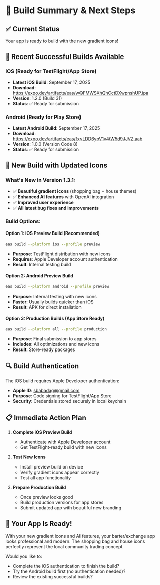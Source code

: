 # 🚀 Build Summary & Next Steps

## ✅ Current Status
Your app is ready to build with the new gradient icons! 

## 📱 Recent Successful Builds Available

### iOS (Ready for TestFlight/App Store)
- **Latest iOS Build**: September 17, 2025
- **Download**: https://expo.dev/artifacts/eas/wQFMWSXhQhCctDXwpnshUP.ipa
- **Version**: 1.2.0 (Build 31)
- **Status**: ✅ Ready for submission

### Android (Ready for Play Store)
- **Latest Android Build**: September 17, 2025  
- **Download**: https://expo.dev/artifacts/eas/fxvLDD6ypV1v4tW5d9JJVZ.aab
- **Version**: 1.0.0 (Version Code 8)
- **Status**: ✅ Ready for submission

## 🎨 New Build with Updated Icons

### What's New in Version 1.3.1:
- ✅ **Beautiful gradient icons** (shopping bag + house themes)
- ✅ **Enhanced AI features** with OpenAI integration
- ✅ **Improved user experience** 
- ✅ **All latest bug fixes and improvements**

### Build Options:

#### Option 1: iOS Preview Build (Recommended)
```bash
eas build --platform ios --profile preview
```
- **Purpose**: TestFlight distribution with new icons
- **Requires**: Apple Developer account authentication
- **Result**: Internal testing build

#### Option 2: Android Preview Build  
```bash
eas build --platform android --profile preview
```
- **Purpose**: Internal testing with new icons
- **Faster**: Usually builds quicker than iOS
- **Result**: APK for direct installation

#### Option 3: Production Builds (App Store Ready)
```bash
eas build --platform all --profile production
```
- **Purpose**: Final submission to app stores
- **Includes**: All optimizations and new icons
- **Result**: Store-ready packages

## 🔍 Build Authentication
The iOS build requires Apple Developer authentication:
- **Apple ID**: sbabadag@gmail.com
- **Purpose**: Code signing for TestFlight/App Store
- **Security**: Credentials stored securely in local keychain

## 📋 Immediate Action Plan

1. **Complete iOS Preview Build** 
   - Authenticate with Apple Developer account
   - Get TestFlight-ready build with new icons

2. **Test New Icons**
   - Install preview build on device
   - Verify gradient icons appear correctly
   - Test all app functionality

3. **Prepare Production Build**
   - Once preview looks good
   - Build production versions for app stores
   - Submit updated app with beautiful new branding

## 🎯 Your App Is Ready!
With your new gradient icons and AI features, your barter/exchange app looks professional and modern. The shopping bag and house icons perfectly represent the local community trading concept.

Would you like to:
- Complete the iOS authentication to finish the build?
- Try the Android build first (no authentication needed)?
- Review the existing successful builds?